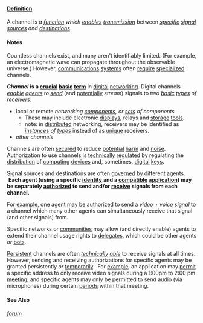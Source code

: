 #### [Definition](https://github.com/gcassel/Modular-Organization-Terminology/blob/master/terms/define.md) 

A channel is *a [function](https://github.com/gcassel/Modular-Organization-Terminology/blob/master/terms/function.md) which [enables](https://github.com/gcassel/Modular-Organization-Terminology/blob/master/terms/enable.md) [transmission](https://github.com/gcassel/Modular-Organization-Terminology/blob/master/terms/transmit.md)* between *[specific](https://github.com/gcassel/Modular-Organization-Terminology/blob/master/terms/specific.md) [signal](https://github.com/gcassel/Modular-Organization-Terminology/blob/master/terms/signal.md) [sources](https://github.com/gcassel/Modular-Organization-Terminology/blob/master/terms/source.md) and [destinations](https://github.com/gcassel/Modular-Organization-Terminology/blob/master/terms/destination.md)*.
		
#### Notes

Countless channels exist, and many aren't identifiably limited.  (For example, an electromagnetic wave can propagate throughout the observable universe.)  However, [communications](https://github.com/gcassel/Modular-Organization-Terminology/blob/master/terms/communicate.md) [systems](https://github.com/gcassel/Modular-Organization-Terminology/blob/master/terms/system.md) often [require](https://github.com/gcassel/Modular-Organization-Terminology/blob/master/terms/require.md) [specialized](https://github.com/gcassel/Modular-Organization-Terminology/blob/master/terms/specialize.md) channels.  

***Channel* is a [crucial](https://github.com/gcassel/Modular-Organization-Terminology/blob/master/terms/crucial.md) [basic](https://github.com/gcassel/Modular-Organization-Terminology/blob/master/terms/base.md) [term](https://github.com/gcassel/Modular-Organization-Terminology/blob/master/terms/term.md)** in [digital](https://github.com/gcassel/Modular-Organization-Terminology/blob/master/terms/digital.md) [networking](https://github.com/gcassel/Modular-Organization-Terminology/blob/master/terms/network.md).  Digital channels *[enable](https://github.com/gcassel/Modular-Organization-Terminology/blob/master/terms/enable.md) [agents](https://github.com/gcassel/Modular-Organization-Terminology/blob/master/terms/agent.md) to [send](https://github.com/gcassel/Modular-Organization-Terminology/blob/master/terms/send.md)* (and [potentially](https://github.com/gcassel/Modular-Organization-Terminology/blob/master/terms/potential.md) *stream*) signals to two *[basic](https://github.com/gcassel/Modular-Organization-Terminology/blob/master/terms/base.md) [types](https://github.com/gcassel/Modular-Organization-Terminology/blob/master/terms/type.md) of [receivers](https://github.com/gcassel/Modular-Organization-Terminology/blob/master/terms/receive.md)*:
* local or remote *networking [components](https://github.com/gcassel/Modular-Organization-Terminology/blob/master/terms/component.md), or [sets](https://github.com/gcassel/Modular-Organization-Terminology/blob/master/terms/set.md) of components*
  * These may include electronic [displays](https://github.com/gcassel/Modular-Organization-Terminology/blob/master/terms/display.md), relays and [storage](https://github.com/gcassel/Modular-Organization-Terminology/blob/master/terms/store.md) [tools](https://github.com/gcassel/Modular-Organization-Terminology/blob/master/terms/tool.md).
  * note: in [distributed](https://github.com/gcassel/Modular-Organization-Terminology/blob/master/terms/distribute.md) networking, receivers may be identified as *[instances](https://github.com/gcassel/Modular-Organization-Terminology/blob/master/terms/instance.md) of [types](https://github.com/gcassel/Modular-Organization-Terminology/blob/master/terms/type.md)* instead of as [unique](https://github.com/gcassel/Modular-Organization-Terminology/blob/master/terms/unique.md) receivers.
* *other channels*  

Channels are often [secured](https://github.com/gcassel/Modular-Organization-Terminology/blob/master/terms/secure.md) to reduce [potential](https://github.com/gcassel/Modular-Organization-Terminology/blob/master/terms/potential.md) [harm](https://github.com/gcassel/Modular-Organization-Terminology/blob/master/terms/damage.md) and [noise](https://github.com/gcassel/Modular-Organization-Terminology/blob/master/terms/noise.md). Authorization to use channels is [technically](https://github.com/gcassel/Modular-Organization-Terminology/blob/master/terms/technical.md) [regulated](https://github.com/gcassel/Modular-Organization-Terminology/blob/master/terms/regulate.md) by regulating the [distribution](https://github.com/gcassel/Modular-Organization-Terminology/blob/master/terms/distribute.md) of [computing](https://github.com/gcassel/Modular-Organization-Terminology/blob/master/terms/compute.md) [devices](https://github.com/gcassel/Modular-Organization-Terminology/blob/master/terms/tool.md) and, sometimes, [digital](https://github.com/gcassel/Modular-Organization-Terminology/blob/master/terms/digital.md) [keys](https://github.com/gcassel/Modular-Organization-Terminology/blob/master/terms/key.md).

Signal sources and destinations are often [governed](https://github.com/gcassel/Modular-Organization-Terminology/blob/master/terms/governance.md) by different agents.  **Each agent (using a specific [identity](https://github.com/gcassel/Modular-Organization-Terminology/blob/master/terms/identity.md) and a [compatible](https://github.com/gcassel/Modular-Organization-Terminology/blob/master/terms/compatible.md) [application](https://github.com/gcassel/Modular-Organization-Terminology/blob/master/terms/application.md)) may be separately [authorized](https://github.com/gcassel/Modular-Organization-Terminology/blob/master/terms/authorize.md) to send and/or [receive](https://github.com/gcassel/Modular-Organization-Terminology/blob/master/terms/receive.md) signals from each channel.**  
		
For [example](https://github.com/gcassel/Modular-Organization-Terminology/blob/master/terms/example.md), one agent may be authorized to send a *video + voice signal* to a channel which many other agents can simultaneously receive that signal (and other signals) from.  

Specific networks or [communities](https://github.com/gcassel/Modular-Organization-Terminology/blob/master/terms/community.md) may allow (and directly enable) agents to extend their channel usage rights to [delegates](https://github.com/gcassel/Modular-Organization-Terminology/blob/master/terms/delegate.md), which could be other agents *or* [bots](https://github.com/gcassel/Modular-Organization-Terminology/blob/master/terms/bot.md).
		
[Persistent](https://github.com/gcassel/Modular-Organization-Terminology/blob/master/terms/persistent.md) channels are often *[technically](https://github.com/gcassel/Modular-Organization-Terminology/blob/master/terms/technical.md) [able](https://github.com/gcassel/Modular-Organization-Terminology/blob/master/terms/ability.md)* to receive signals at all times.  However, sending and receiving authorizations for specific agents may be granted persistently *or* [temporarily](https://github.com/gcassel/Modular-Organization-Terminology/blob/master/terms/temporary.md).  For [example](https://github.com/gcassel/Modular-Organization-Terminology/blob/master/terms/example.md), an application may [permit](https://github.com/gcassel/Modular-Organization-Terminology/blob/master/terms/permit.md) a specific address to only receive video signals during a 1:00pm to 2:00 pm [meeting](https://github.com/gcassel/Modular-Organization-Terminology/blob/master/terms/meet.md), and specific agents may only be permitted to send audio (via microphones) during certain [periods](https://github.com/gcassel/Modular-Organization-Terminology/blob/master/terms/period.md) within that meeting.  

#### See Also 

*[forum](https://github.com/gcassel/Modular-Organization-Terminology/blob/master/terms/forum.md)*
